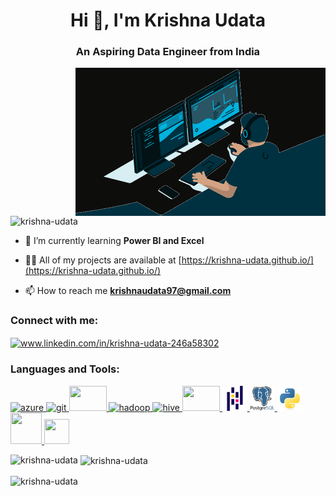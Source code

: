 <h1 align="center">Hi 👋, I'm Krishna Udata</h1>
<h3 align="center">An Aspiring Data Engineer from India</h3>
<img align="right" alt="Coding" width="400" src="https://raw.githubusercontent.com/Potential17/Potential17/master/user%20(2).gif">

<p align="left"> <img src="https://komarev.com/ghpvc/?username=krishna-udata&label=Profile%20views&color=0e75b6&style=flat" alt="krishna-udata" /> </p>

- 🌱 I’m currently learning **Power BI and Excel**

- 👨‍💻 All of my projects are available at [https://krishna-udata.github.io/](https://krishna-udata.github.io/)

- 📫 How to reach me **krishnaudata97@gmail.com**

<h3 align="left">Connect with me:</h3>
<p align="left">
<a href="https://linkedin.com/in/www.linkedin.com/in/krishna-udata-246a58302" target="blank"><img align="center" src="https://raw.githubusercontent.com/rahuldkjain/github-profile-readme-generator/master/src/images/icons/Social/linked-in-alt.svg" alt="www.linkedin.com/in/krishna-udata-246a58302" height="30" width="40" /></a>
</p>

<h3 align="left">Languages and Tools:</h3>
<p align="left"> <a href="https://azure.microsoft.com/en-in/" target="_blank" rel="noreferrer"> <img src="https://www.vectorlogo.zone/logos/microsoft_azure/microsoft_azure-icon.svg" alt="azure" width="40" height="40"/> </a> <a href="https://git-scm.com/" target="_blank" rel="noreferrer"> <img src="https://www.vectorlogo.zone/logos/git-scm/git-scm-icon.svg" alt="git" width="40" height="40"/> </a> </a> <a href="https://spark.apache.org/" target="_blank" rel="noreferrer"> <img src="https://encrypted-tbn0.gstatic.com/images?q=tbn:ANd9GcQTEEWSmkWAScFmLpB_wjqTlvBPBdznYFmtTvHI-R2fYA&s" width="60" height="40"/> </a> <a href="https://hadoop.apache.org/" target="_blank" rel="noreferrer"> <img src="https://www.vectorlogo.zone/logos/apache_hadoop/apache_hadoop-icon.svg" alt="hadoop" width="40" height="40"/> </a> <a href="https://hive.apache.org/" target="_blank" rel="noreferrer"> <img src="https://www.vectorlogo.zone/logos/apache_hive/apache_hive-icon.svg" alt="hive" width="40" height="40"/> </a> </a> <a href="(https://www.databricks.com/)" target="_blank" rel="noreferrer"> <img src="https://i-spark.nl/wp-content/uploads/2024/03/Databricks_Logo-620x326-1.png" width="60" height="40"/> </a> <a href="https://pandas.pydata.org/" target="_blank" rel="noreferrer"> <img src="https://raw.githubusercontent.com/devicons/devicon/2ae2a900d2f041da66e950e4d48052658d850630/icons/pandas/pandas-original.svg" alt="pandas" width="40" height="40"/> </a> <a href="https://www.postgresql.org" target="_blank" rel="noreferrer"> <img src="https://raw.githubusercontent.com/devicons/devicon/master/icons/postgresql/postgresql-original-wordmark.svg" alt="postgresql" width="40" height="40"/> </a> <a href="https://www.python.org" target="_blank" rel="noreferrer"> <img src="https://raw.githubusercontent.com/devicons/devicon/master/icons/python/python-original.svg" alt="python" width="40" height="40"/> </a> </a> <a href="https://powerbi.microsoft.com/en-us/desktop/" target="_blank" rel="noreferrer"> <img src="https://images.datacamp.com/image/upload/v1714478776/re388xshtgihucfiiavf.png" width="50" height="50"/> </a> </a> <a href="https://www.microsoft.com/" target="_blank" rel="noreferrer"> <img src="https://upload.wikimedia.org/wikipedia/commons/7/73/Microsoft_Excel_2013-2019_logo.svg" width="40" height="40"/> </a> </p>

<p><img align="left" src="https://github-readme-stats.vercel.app/api/top-langs?username=krishna-udata&show_icons=true&locale=en&layout=compact" alt="krishna-udata" /></p>

<p>&nbsp;<img align="center" src="https://github-readme-stats.vercel.app/api?username=krishna-udata&show_icons=true&locale=en" alt="krishna-udata" /></p>

<p><img align="center" src="https://github-readme-streak-stats.herokuapp.com/?user=krishna-udata&" alt="krishna-udata" /></p>
